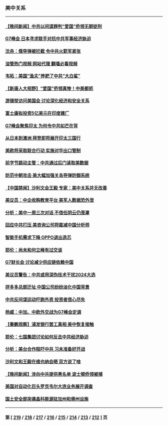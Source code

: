 ### 美中关系
---
#### [【晚间新闻】中共以间谍罪判“爱国”侨领无期徒刑](../../pages/nf1412576/n13998014.md?05162045) 
#### [G7峰会 日本寻求联手对抗中共军事经济胁迫](../../pages/nf1412576/n13997863.md?05162045) 
#### [沈舟：俄导弹被拦截 令中共火箭军紧张](../../pages/nf1412576/n13997849.md?05162045) 
#### [油管热门视频 网站代理 翻墙必看视频](http://138.2.39.72:81/youtube.html?epic-marker?05162045)
#### [韦拓：美国“渔夫”养肥了中共“大白鲨”](../../pages/nf1412576/n13997913.md?05162045) 
#### [【新唐人大视野】“爱国”侨领真惨！中美都抓](../../pages/nf1412576/n13997602.md?05162045) 
#### [游锡堃访问美国会 讨论深化经济和安全关系](../../pages/nf1412576/n13997676.md?05162045) 
#### [富士康拟投资5亿美元在印度建厂](../../pages/nf1412576/n13997524.md?05162045) 
#### [G7峰会聚焦印太 为何令中共如芒在背](../../pages/nf1412576/n13997026.md?05162045) 
#### [从日本到澳洲 拜登即将展开印太三国行](../../pages/nf1412576/n13996812.md?05162045) 
#### [美欧将采取联合行动 实施对华出口管制](../../pages/nf1412576/n13995866.md?05162045) 
#### [前字节跳动主管：中共通过后门读取美数据](../../pages/nf1412576/n13995390.md?05162045) 
#### [防范中朝攻击 美大幅加强关岛导弹防御系统](../../pages/nf1412576/n13995552.md?05162045) 
#### [【中国禁闻】沙利文会王毅 专家：美中关系并无改善](../../pages/nf1412576/n13995093.md?05162045) 
#### [美议员：中企收购教育平台 美军人数据恐外泄](../../pages/nf1412576/n13995335.md?05162045) 
#### [分析：美中一周三次对话 不信任阴云仍笼罩](../../pages/nf1412576/n13995004.md?05162045) 
#### [回应中共打压 美咨询公司将裁减中国分析师](../../pages/nf1412576/n13995086.md?05162045) 
#### [智能手机需求下降 OPPO退出造芯](../../pages/nf1412576/n13994948.md?05162045) 
#### [耶伦：尚未和何立峰有过交谈](../../pages/nf1412576/n13994845.md?05162045) 
#### [G7财长会 讨论减少供应链依赖中国](../../pages/nf1412576/n13994903.md?05162045) 
#### [美议员警告：中共或用深伪技术干扰2024大选](../../pages/nf1412576/n13994724.md?05162045) 
#### [拼多多总部迁址 中国公司纷纷淡化中国背景](../../pages/nf1412576/n13994366.md?05162045) 
#### [中共反间谍运动吓跑外资 投资者信心尽失](../../pages/nf1412576/n13994515.md?05162045) 
#### [杨威：中加、中欧外交战为G7峰会定调](../../pages/nf1412576/n13994413.md?05162045) 
#### [【秦鹏观察】浦发银行罢工真相 美中恢复接触](../../pages/nf1412576/n13994319.md?05162045) 
#### [耶伦：七国集团讨论如何反击中共经济胁迫](../../pages/nf1412576/n13994141.md?05162045) 
#### [分析：美台合作阻吓中共 习未准备好开战](../../pages/nf1412576/n13989226.md?05162045) 
#### [沙利文和王毅在维也纳会晤 双方说了啥](../../pages/nf1412576/n13994118.md?05162045) 
#### [【晚间新闻】涉向中共提供黑名单 波士顿侨领被捕](../../pages/nf1412576/n13993670.md?05162045) 
#### [美国对自动化巨头罗克韦尔大连业务展开调查](../../pages/nf1412576/n13993295.md?05162045) 
#### [国土安全部突袭晶科能源驻加州和佛州设施](../../pages/nf1412576/n13993270.md?05162045) 

---
#### 第 [ [219](./219.md?05162045) / [218](./218.md?05162045) / [217](./217.md?05162045) / [216](./216.md?05162045) / [215](./215.md?05162045) / [214](./214.md?05162045) / [213](./213.md?05162045) / [212](./212.md?05162045) ] 页
